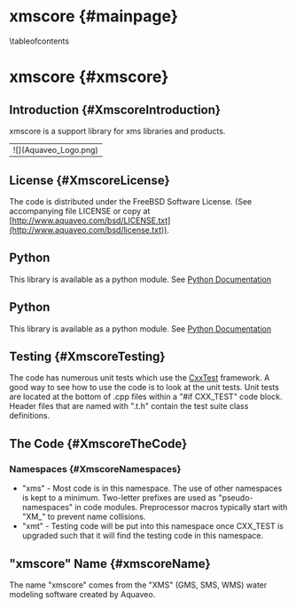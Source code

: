 xmscore {#mainpage}
============
\tableofcontents

xmscore {#xmscore}
============

Introduction {#XmscoreIntroduction}
------------

xmscore is a support library for xms libraries and products.

<table align="center" border="0">
  <tr>
    <td>![](Aquaveo_Logo.png)</td>
  </tr>
</table>

License {#XmscoreLicense}
-------

The code is distributed under the FreeBSD Software License. (See accompanying file LICENSE or copy at [http://www.aquaveo.com/bsd/LICENSE.txt](http://www.aquaveo.com/bsd/license.txt)). 

Python
------

This library is available as a python module. See [Python Documentation](./pydocs)

Python
------

This library is available as a python module. See [Python Documentation](./pydocs)

Testing {#XmscoreTesting}
-------

The code has numerous unit tests which use the [CxxTest](http://cxxtest.com/) framework. A good way to see how to use the code is to look at the unit tests. Unit tests are located at the bottom of .cpp files within a "#if CXX_TEST" code block. Header files that are named with ".t.h" contain the test suite class definitions.

The Code {#XmscoreTheCode}
--------
### Namespaces {#XmscoreNamespaces}
* "xms" - Most code is in this namespace. The use of other namespaces is kept to a minimum. Two-letter prefixes are used as "pseudo-namespaces" in code modules. Preprocessor macros typically start with "XM_" to prevent name collisions.
* "xmt" - Testing code will be put into this namespace once CXX_TEST is upgraded such that it will find the testing code in this namespace.

"xmscore" Name {#xmscoreName}
------------
The name "xmscore" comes from the "XMS" (GMS, SMS, WMS) water modeling software created by Aquaveo.
